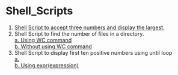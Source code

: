 # Shell_Scripts
1. [Shell Script to accept three numbers and display the largest.](https://github.com/SauravGanguly/shell_scripts/blob/master/script_1.sh)
2. Shell Script to find the number of files in a directory. 
  <br> [a. Using WC command](https://github.com/SauravGanguly/shell_scripts/blob/master/script_2a.sh)
  <br> [b. Without using WC command](https://github.com/SauravGanguly/shell_scripts/blob/master/script_2b.sh)
3. Shell Script to display first ten positive numbers using until loop
  <br> [a. ](https://github.com/SauravGanguly/shell_scripts/blob/master/script_3a.sh)
  <br> [b. Using expr(expression)](https://github.com/SauravGanguly/shell_scripts/blob/master/script_3b.sh)
